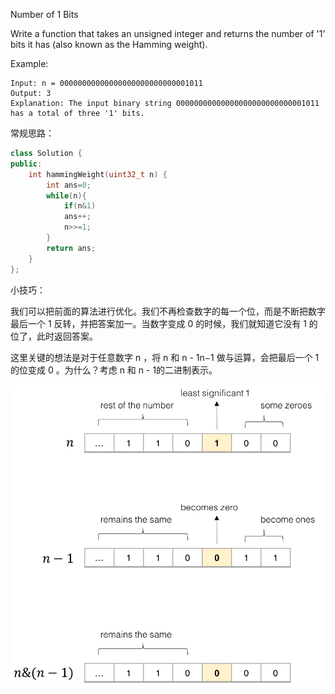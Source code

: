 Number of 1 Bits

Write a function that takes an unsigned integer and returns the number of '1' bits it has (also known as the Hamming weight).

Example:

```
Input: n = 00000000000000000000000000001011
Output: 3
Explanation: The input binary string 00000000000000000000000000001011 has a total of three '1' bits.
```

常规思路：

```c++
class Solution {
public:
    int hammingWeight(uint32_t n) {
        int ans=0;
        while(n){
            if(n&1)
            ans++;
            n>>=1;
        }
        return ans;
    }
};
```

小技巧：

我们可以把前面的算法进行优化。我们不再检查数字的每一个位，而是不断把数字最后一个 1 反转，并把答案加一。当数字变成 0 的时候，我们就知道它没有 1 的位了，此时返回答案。

这里关键的想法是对于任意数字 n ，将 n 和 n - 1n−1 做与运算，会把最后一个 1 的位变成 0 。为什么？考虑 n 和 n - 1的二进制表示。

![abfd6109e7482d70d20cb8fc1d632f90eacf1b5e89dfecb2e523da1bcb562f66-image](https://github.com/1952560/IMG/blob/main/abfd6109e7482d70d20cb8fc1d632f90eacf1b5e89dfecb2e523da1bcb562f66-image.png)
